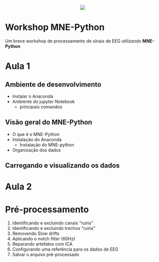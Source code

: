 <p align="center">
 <img src=https://mne.tools/stable/_images/mne_logo.svg>
 
</p>

# Workshop MNE-Python
Um breve workshop de processamento de sinais de EEG utilizando **MNE-Python** 

# **Aula 1**

## Ambiente de desenvolvimento
- Instalar o Anaconda 
- Ambiente do jupyter Notebook
    - principais comandos

## Visão geral do MNE-Python
- O que é o MNE-Python
- Instalação do Anaconda
    - Instalação do MNE-python
- Organização dos dados

## Carregando e visualizando os dados 

# **Aula 2**

# Pré-processamento
1. Identificando e excluindo canais "ruins"
2. Identificando e excluindo trechos "ruins"
3. Removendo Slow drifts
4. Aplicando o notch filter (60Hz)
5. Reparando artefatos com ICA
6. Configurando uma referência para os dados de EEG
7. Salvar o arquivo pré-processado
